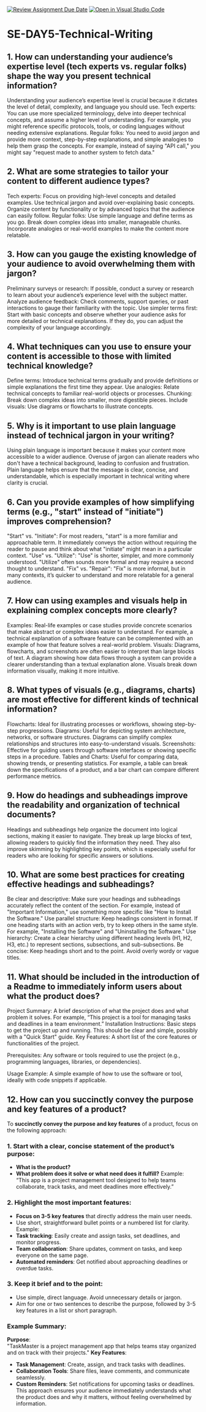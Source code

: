 [![Review Assignment Due Date](https://classroom.github.com/assets/deadline-readme-button-22041afd0340ce965d47ae6ef1cefeee28c7c493a6346c4f15d667ab976d596c.svg)](https://classroom.github.com/a/zsAR-pyY)
[![Open in Visual Studio Code](https://classroom.github.com/assets/open-in-vscode-2e0aaae1b6195c2367325f4f02e2d04e9abb55f0b24a779b69b11b9e10269abc.svg)](https://classroom.github.com/online_ide?assignment_repo_id=16951397&assignment_repo_type=AssignmentRepo)
# SE-DAY5-Technical-Writing
## 1. How can understanding your audience’s expertise level (tech experts vs. regular folks) shape the way you present technical information?
Understanding your audience’s expertise level is crucial because it dictates the level of detail, complexity, and language you should use.
Tech experts: You can use more specialized terminology, delve into deeper technical concepts, and assume a higher level of understanding. For example, you might reference specific protocols, tools, or coding languages without needing extensive explanations.
Regular folks: You need to avoid jargon and provide more context, step-by-step explanations, and simple analogies to help them grasp the concepts. For example, instead of saying "API call," you might say "request made to another system to fetch data."
## 2. What are some strategies to tailor your content to different audience types?
Tech experts: Focus on providing high-level concepts and detailed examples. Use technical jargon and avoid over-explaining basic concepts. Organize content by functionality or by advanced topics that the audience can easily follow.
Regular folks: Use simple language and define terms as you go. Break down complex ideas into smaller, manageable chunks. Incorporate analogies or real-world examples to make the content more relatable.
## 3. How can you gauge the existing knowledge of your audience to avoid overwhelming them with jargon?
Preliminary surveys or research: If possible, conduct a survey or research to learn about your audience’s experience level with the subject matter.
Analyze audience feedback: Check comments, support queries, or past interactions to gauge their familiarity with the topic.
Use simpler terms first: Start with basic concepts and observe whether your audience asks for more detailed or technical explanations. If they do, you can adjust the complexity of your language accordingly.
## 4. What techniques can you use to ensure your content is accessible to those with limited technical knowledge?
Define terms: Introduce technical terms gradually and provide definitions or simple explanations the first time they appear.
Use analogies: Relate technical concepts to familiar real-world objects or processes.
Chunking: Break down complex ideas into smaller, more digestible pieces.
Include visuals: Use diagrams or flowcharts to illustrate concepts.
## 5. Why is it important to use plain language instead of technical jargon in your writing?
Using plain language is important because it makes your content more accessible to a wider audience. Overuse of jargon can alienate readers who don't have a technical background, leading to confusion and frustration. Plain language helps ensure that the message is clear, concise, and understandable, which is especially important in technical writing where clarity is crucial.
## 6. Can you provide examples of how simplifying terms (e.g., "start" instead of "initiate") improves comprehension?
"Start" vs. "Initiate": For most readers, "start" is a more familiar and approachable term. It immediately conveys the action without requiring the reader to pause and think about what "initiate" might mean in a particular context.
"Use" vs. "Utilize": "Use" is shorter, simpler, and more commonly understood. "Utilize" often sounds more formal and may require a second thought to understand.
"Fix" vs. "Repair": "Fix" is more informal, but in many contexts, it’s quicker to understand and more relatable for a general audience.
## 7. How can using examples and visuals help in explaining complex concepts more clearly?
Examples: Real-life examples or case studies provide concrete scenarios that make abstract or complex ideas easier to understand. For example, a technical explanation of a software feature can be complemented with an example of how that feature solves a real-world problem.
Visuals: Diagrams, flowcharts, and screenshots are often easier to interpret than large blocks of text. A diagram showing how data flows through a system can provide a clearer understanding than a textual explanation alone. Visuals break down information visually, making it more intuitive.
## 8. What types of visuals (e.g., diagrams, charts) are most effective for different kinds of technical information?
Flowcharts: Ideal for illustrating processes or workflows, showing step-by-step progressions.
Diagrams: Useful for depicting system architecture, networks, or software structures. Diagrams can simplify complex relationships and structures into easy-to-understand visuals.
Screenshots: Effective for guiding users through software interfaces or showing specific steps in a procedure.
Tables and Charts: Useful for comparing data, showing trends, or presenting statistics. For example, a table can break down the specifications of a product, and a bar chart can compare different performance metrics.
## 9. How do headings and subheadings improve the readability and organization of technical documents?
Headings and subheadings help organize the document into logical sections, making it easier to navigate. They break up large blocks of text, allowing readers to quickly find the information they need. They also improve skimming by highlighting key points, which is especially useful for readers who are looking for specific answers or solutions.
## 10. What are some best practices for creating effective headings and subheadings?
Be clear and descriptive: Make sure your headings and subheadings accurately reflect the content of the section. For example, instead of "Important Information," use something more specific like "How to Install the Software."
Use parallel structure: Keep headings consistent in format. If one heading starts with an action verb, try to keep others in the same style. For example, "Installing the Software" and "Uninstalling the Software."
Use hierarchy: Create a clear hierarchy using different heading levels (H1, H2, H3, etc.) to represent sections, subsections, and sub-subsections.
Be concise: Keep headings short and to the point. Avoid overly wordy or vague titles.
## 11. What should be included in the introduction of a Readme to immediately inform users about what the product does?
Project Summary: A brief description of what the project does and what problem it solves. For example, “This project is a tool for managing tasks and deadlines in a team environment.”
Installation Instructions: Basic steps to get the project up and running. This should be clear and simple, possibly with a "Quick Start" guide.
Key Features: A short list of the core features or functionalities of the project.

Prerequisites: Any software or tools required to use the project (e.g., programming languages, libraries, or dependencies).

Usage Example: A simple example of how to use the software or tool, ideally with code snippets if applicable.
## 12. How can you succinctly convey the purpose and key features of a product?
To **succinctly convey the purpose and key features** of a product, focus on the following approach:
### 1. **Start with a clear, concise statement of the product’s purpose**:
   - **What is the product?**
   - **What problem does it solve or what need does it fulfill?**
   Example:  
   “This app is a project management tool designed to help teams collaborate, track tasks, and meet deadlines more effectively.”
### 2. **Highlight the most important features**:
   - **Focus on 3-5 key features** that directly address the main user needs.
   - Use short, straightforward bullet points or a numbered list for clarity.
   Example:
   - **Task tracking**: Easily create and assign tasks, set deadlines, and monitor progress.
   - **Team collaboration**: Share updates, comment on tasks, and keep everyone on the same page.
   - **Automated reminders**: Get notified about approaching deadlines or overdue tasks.
### 3. **Keep it brief and to the point**:
   - Use simple, direct language. Avoid unnecessary details or jargon.
   - Aim for one or two sentences to describe the purpose, followed by 3-5 key features in a list or short paragraph.
### Example Summary:
**Purpose**:  
"TaskMaster is a project management app that helps teams stay organized and on track with their projects."
**Key Features**:  
- **Task Management**: Create, assign, and track tasks with deadlines.  
- **Collaboration Tools**: Share files, leave comments, and communicate seamlessly.  
- **Custom Reminders**: Set notifications for upcoming tasks or deadlines.
This approach ensures your audience immediately understands what the product does and why it matters, without feeling overwhelmed by information.
